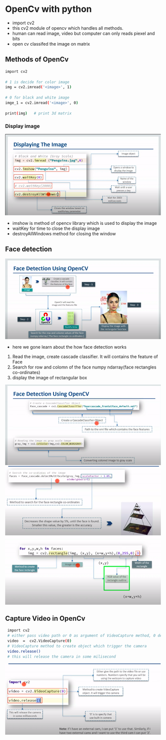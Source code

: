 # OpenCv with python

- import cv2
- this cv2 module of opencv which handles all methods.
- human can read image, video but computer can only reads piexel and bits
- open cv classifed the image on matrix

## Methods of OpenCv

```sh
import cv2

# 1 is decide for color image
img = cv2.imread('<image>', 1)

# 0 for black and white image
imge_1 = cv2.imread('<image>', 0)

print(img)   # print 3d matrix

```
### Display image
<img src="./images/displayImage.png" >


- imshow is method of opencv library which is used to display the image
- waitKey for time to close the display image
- destroyAllWindows method for closing the window

## Face detection
<img  src="images/FaceDetection.png">

- here we gone learn about the how face detection works
 1. Read the image, create cascade classifier. It will contains the feature of Face
 2. Search for row and colomn of the face numpy ndarray(face rectangles co-ordinates)
 3. display the image of rectangular box

<img src="images/FaceDetection-2.png" >
<img src="images/FaceDetection-3.png">
<img src="images/FaceDetection-4.png">

## Capture Video in OpenCv
 ```sh
  import cv2
  # either pass video path or 0 as argument of VideoCapture method, 0 define that you are using web cam
  video  =  cv2.VideoCapture(0)
  # VideoCapture method to create object which trigger the camera
  video.release()
  # this will release the camera in some milisecond
  ```

<img src="images/FaceDetection-5.png" >

